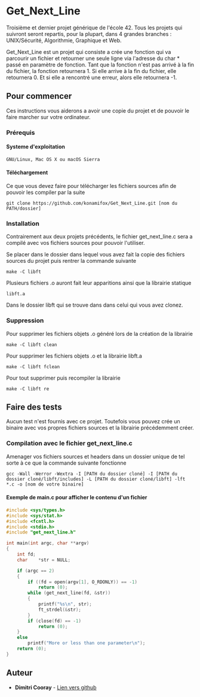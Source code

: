 # Get_Next_Line

Troisième et dernier projet générique de l'école 42. Tous les projets qui suivront seront repartis, pour la plupart, 
dans 4 grandes branches : UNIX/Sécurité, Algorithmie, Graphique et Web.

Get_Next_Line est un projet qui consiste a crée 
une fonction qui va parcourir un fichier et retourner une seule ligne via l'adresse du char * passé en paramètre de fonction. Tant que la fonction n'est pas arrivé à la fin du fichier, la fonction retournera 1. Si elle arrive à la fin du fichier, elle retournera 0. Et si elle a rencontré une erreur, alors elle retournera -1.

## Pour commencer

Ces instructions vous aiderons a avoir une copie du projet et de pouvoir le faire marcher sur votre ordinateur.

### Prérequis

#### Systeme d'exploitation

```
GNU/Linux, Mac OS X ou macOS Sierra
```

#### Téléchargement

Ce que vous devez faire pour télécharger les fichiers sources afin de pouvoir les compiler par la suite

```
git clone https://github.com/konamifox/Get_Next_Line.git [nom du PATH/dossier]
```

### Installation

Contrairement aux deux projets précédents, le fichier get_next_line.c sera a compilé avec vos fichiers sources pour pouvoir 
l'utiliser.

Se placer dans le dossier dans lequel vous avez fait la copie des fichiers sources du projet puis rentrer la commande suivante

```
make -C libft
```
Plusieurs fichiers .o auront fait leur apparitions ainsi que la librairie statique

```
libft.a
```

Dans le dossier libft qui se trouve dans dans celui qui vous avez clonez. 

### Suppression

Pour supprimer les fichiers objets .o généré lors de la création de la librairie

```
make -C libft clean
```

Pour supprimer les fichiers objets .o et la librairie libft.a

```
make -C libft fclean
```

Pour tout supprimer puis recompiler la librairie

```
make -C libft re
```

## Faire des tests

Aucun test n'est fournis avec ce projet. Toutefois vous pouvez crée un binaire avec vos propres fichiers sources et la 
librairie précédemment créer.

### Compilation avec le fichier get_next_line.c

Amenager vos fichiers sources et headers dans un dossier unique de tel sorte à ce que la commande suivante fonctionne

```
gcc -Wall -Werror -Wextra -I [PATH du dossier cloné] -I [PATH du dossier cloné/libft/includes] -L [PATH du dossier cloné/libft] -lft *.c -o [nom de votre binaire]
```

#### Exemple de main.c pour afficher le contenu d'un fichier

```c
#include <sys/types.h>
#include <sys/stat.h>
#include <fcntl.h>
#include <stdio.h>
#include "get_next_line.h"

int	main(int argc, char **argv)
{
	int	fd;
	char	*str = NULL;

	if (argc == 2)
	{
		if ((fd = open(argv[1], O_RDONLY)) == -1)
			return (0);
		while (get_next_line(fd, &str))
		{
			printf("%s\n", str);
			ft_strdel(&str);
		}
		if (close(fd) == -1)
			return (0);
	}
	else
		printf("More or less than one parameter\n");
	return (0);
}
```

## Auteur

* **Dimitri Cooray** - [Lien vers github](https://github.com/konamifox)
